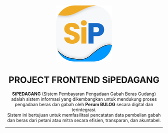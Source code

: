 <p align="center">
  <img src="./src/assets/svg/LOGO.svg" alt="SiPEDAGANG Logo" width="180"/>
</p>

<h1 align="center">PROJECT FRONTEND SiPEDAGANG</h1>

<p align="center">
  <b>SiPEDAGANG</b> (Sistem Pembayaran Pengadaan Gabah Beras Gudang) adalah sistem informasi yang dikembangkan untuk mendukung proses pengadaan beras dan gabah oleh <b>Perum BULOG</b> secara digital dan terintegrasi.<br>
  Sistem ini bertujuan untuk memfasilitasi pencatatan data pembelian gabah dan beras dari petani atau mitra secara efisien, transparan, dan akuntabel.
</p>

---
